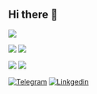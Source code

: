 ## Hi there 👋

<!--
**svoronkin/svoronkin** is a ✨ _special_ ✨ repository because its `README.md` (this file) appears on your GitHub profile.

Here are some ideas to get you started:

- 🔭 I’m currently working on ...
- 🌱 I’m currently learning ...
- 👯 I’m looking to collaborate on ...
- 🤔 I’m looking for help with ...
- 💬 Ask me about ...
- 📫 How to reach me: ...
- 😄 Pronouns: ...
- ⚡ Fun fact: ...
-->
![](http://github-profile-summary-cards.vercel.app/api/cards/profile-details?username=svoronkin&theme=zenburn)

![](http://github-profile-summary-cards.vercel.app/api/cards/stats?username=svoronkin&theme=zenburn)
![](http://github-profile-summary-cards.vercel.app/api/cards/most-commit-language?username=svoronkin&theme=zenburn)

![](http://github-profile-summary-cards.vercel.app/api/cards/repos-per-language?username=svoronkin&theme=zenburn) 
![](http://github-profile-summary-cards.vercel.app/api/cards/productive-time?username=svoronkin&theme=zenburn&utcOffset=3)


[![Telegram](https://img.shields.io/badge/Telegram-2CA5E0?style=for-the-badge&logo=telegram&logoColor=white)](https://t.me/svoronkin/) [![Linkgedin](https://img.shields.io/badge/LinkedIn-0077B5?style=for-the-badge&logo=linkedin&logoColor=white)](https://www.linkedin.com/in/sergei-voronkin-b2151438/)
